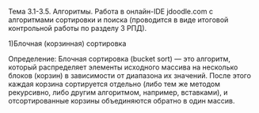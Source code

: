 Тема 3.1-3.5. Алгоритмы. Работа в онлайн-IDE jdoodle.com с алгоритмами сортировки и
поиска (проводится в виде итоговой контрольной работы по разделу 3 РПД).

1)Блочная (корзинная) сортировка

Определение: Блочная сортировка (bucket sort) — это алгоритм, который распределяет
элементы исходного массива на несколько блоков (корзин) в зависимости от диапазона их
значений. После этого каждая корзина сортируется отдельно (либо тем же методом
рекурсивно, либо другим алгоритмом, например, вставками), и отсортированные корзины
объединяются обратно в один массив.

